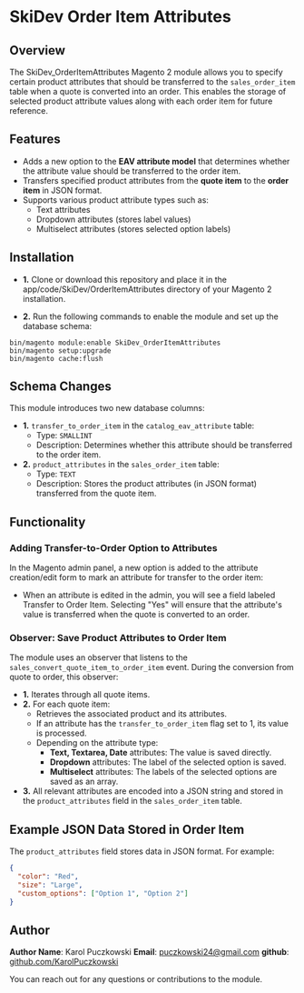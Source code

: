 # SkiDev Order Item Attributes

## Overview

The SkiDev_OrderItemAttributes Magento 2 module allows you to specify certain product attributes that should be transferred to the `sales_order_item` table when a quote is converted into an order. This enables the storage of selected product attribute values along with each order item for future reference.

## Features

- Adds a new option to the **EAV attribute model** that determines whether the attribute value should be transferred to the order item.
- Transfers specified product attributes from the **quote item** to the **order item** in JSON format.
- Supports various product attribute types such as:
  - Text attributes
  - Dropdown attributes (stores label values)
  - Multiselect attributes (stores selected option labels)

## Installation

- **1.** Clone or download this repository and place it in the app/code/SkiDev/OrderItemAttributes directory of your Magento 2 installation.

- **2.** Run the following commands to enable the module and set up the database schema:

```
bin/magento module:enable SkiDev_OrderItemAttributes
bin/magento setup:upgrade
bin/magento cache:flush
```

## Schema Changes

This module introduces two new database columns:

- **1.** `transfer_to_order_item` in the `catalog_eav_attribute` table:
  - Type: `SMALLINT`
  - Description: Determines whether this attribute should be transferred to the order item.
- **2.** `product_attributes` in the `sales_order_item` table:
  - Type: `TEXT`
  - Description: Stores the product attributes (in JSON format) transferred from the quote item.

## Functionality

### Adding Transfer-to-Order Option to Attributes

In the Magento admin panel, a new option is added to the attribute creation/edit form to mark an attribute for transfer to the order item:

- When an attribute is edited in the admin, you will see a field labeled Transfer to Order Item. Selecting "Yes" will ensure that the attribute's value is transferred when the quote is converted to an order.

### Observer: Save Product Attributes to Order Item

The module uses an observer that listens to the `sales_convert_quote_item_to_order_item` event. During the conversion from quote to order, this observer:

- **1.** Iterates through all quote items.
- **2.** For each quote item:
  - Retrieves the associated product and its attributes.
  - If an attribute has the `transfer_to_order_item` flag set to 1, its value is processed.
  - Depending on the attribute type:
    - **Text, Textarea, Date** attributes: The value is saved directly.
    - **Dropdown** attributes: The label of the selected option is saved.
    - **Multiselect** attributes: The labels of the selected options are saved as an array.
- **3.** All relevant attributes are encoded into a JSON string and stored in the `product_attributes` field in the `sales_order_item` table.

## Example JSON Data Stored in Order Item

The `product_attributes` field stores data in JSON format. For example:

```json
{
  "color": "Red",
  "size": "Large",
  "custom_options": ["Option 1", "Option 2"]
}
```

## Author

**Author Name**: Karol Puczkowski
**Email**: puczkowski24@gmail.com
**github**: [github.com/KarolPuczkowski](https://github.com/KarolPuczkowski)

You can reach out for any questions or contributions to the module.

